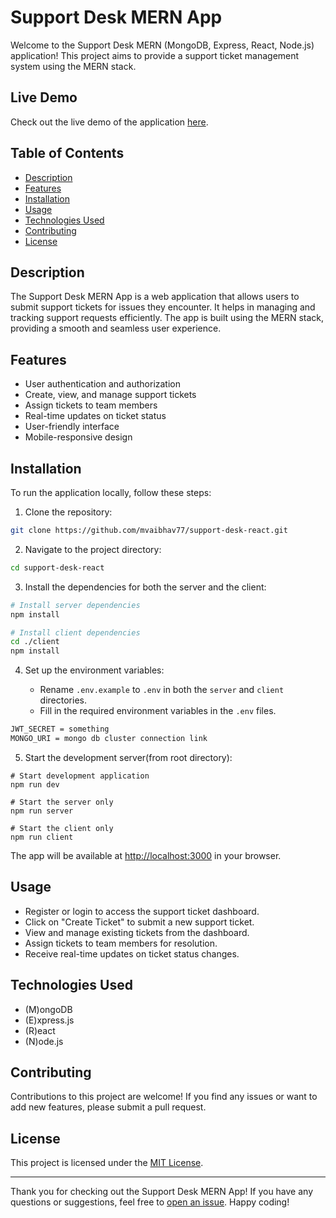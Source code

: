 # Support Desk MERN App

Welcome to the Support Desk MERN (MongoDB, Express, React, Node.js) application! This project aims to provide a support ticket management system using the MERN stack.

## Live Demo

Check out the live demo of the application [here](https://vaibhav-support-desk.onrender.com/).

## Table of Contents

- [Description](#description)
- [Features](#features)
- [Installation](#installation)
- [Usage](#usage)
- [Technologies Used](#technologies-used)
- [Contributing](#contributing)
- [License](#license)

## Description

The Support Desk MERN App is a web application that allows users to submit support tickets for issues they encounter. It helps in managing and tracking support requests efficiently. The app is built using the MERN stack, providing a smooth and seamless user experience.

## Features

- User authentication and authorization
- Create, view, and manage support tickets
- Assign tickets to team members
- Real-time updates on ticket status
- User-friendly interface
- Mobile-responsive design

## Installation

To run the application locally, follow these steps:

1. Clone the repository:

```bash
git clone https://github.com/mvaibhav77/support-desk-react.git
```

2. Navigate to the project directory:

```bash
cd support-desk-react
```

3. Install the dependencies for both the server and the client:

```bash
# Install server dependencies
npm install

# Install client dependencies
cd ./client
npm install
```

4. Set up the environment variables:

   - Rename `.env.example` to `.env` in both the `server` and `client` directories.
   - Fill in the required environment variables in the `.env` files.
  ```bash
  JWT_SECRET = something
  MONGO_URI = mongo db cluster connection link
  ```
    

5. Start the development server(from root directory):

```bas
# Start development application
npm run dev

# Start the server only
npm run server

# Start the client only
npm run client
```

The app will be available at [http://localhost:3000](http://localhost:3000) in your browser.

## Usage

- Register or login to access the support ticket dashboard.
- Click on "Create Ticket" to submit a new support ticket.
- View and manage existing tickets from the dashboard.
- Assign tickets to team members for resolution.
- Receive real-time updates on ticket status changes.

## Technologies Used

- (M)ongoDB
- (E)xpress.js
- (R)eact
- (N)ode.js

## Contributing

Contributions to this project are welcome! If you find any issues or want to add new features, please submit a pull request.

## License

This project is licensed under the [MIT License](LICENSE).

---

Thank you for checking out the Support Desk MERN App! If you have any questions or suggestions, feel free to [open an issue](https://github.com/mvaibhav77/support-desk-react/issues). Happy coding!
